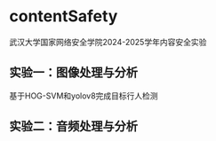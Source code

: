 # contentSafety
武汉大学国家网络安全学院2024-2025学年内容安全实验
## 实验一：图像处理与分析
基于HOG-SVM和yolov8完成目标行人检测
## 实验二：音频处理与分析
